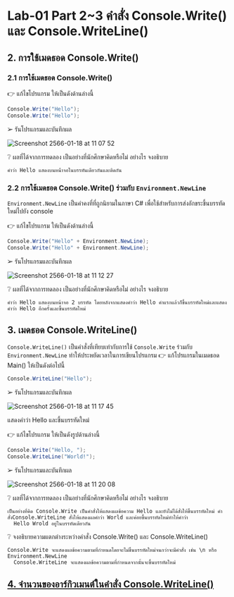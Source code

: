 # Lab-01 Part 2~3 คำสั่ง Console.Write() และ Console.WriteLine()

## 2. การใช้เมดธอด Console.Write()

### 2.1 การใช้เมดธอด Console.Write()
👉 แก้ไขโปรแกรม ให้เป็นดังด้านล่างนี้

```csharp
Console.Write("Hello");
Console.Write("Hello");
```

➢ รันโปรแกรมและบันทึกผล

![Screenshot 2566-01-18 at 11 07 52](https://user-images.githubusercontent.com/115066261/213081447-1f5d7857-4ef0-4ebf-84f6-0eae66d44640.png)

❔ ผลที่ได้จากการทดลอง เป็นอย่างที่นักศึกษาคิดหรือไม่ อย่างไร จงอธิบาย


```คำว่า Hello แสดงบนหน้่าจอในบรรทันเดียวกันและติดกัน```

### 2.2 การใช้เมดธอด Console.Write() ร่วมกับ  `Environment.NewLine`

`Environment.NewLine` เป็นค่าคงที่ที่ถูกนิยามในภาษา C# เพื่อใช้สำหรับการส่งอักขระขึ้นบรรทัดใหม่ไปยัง console

👉 แก้ไขโปรแกรม ให้เป็นดังด้านล่างนี้

```csharp
Console.Write("Hello" + Environment.NewLine);
Console.Write("Hello" + Environment.NewLine);
```

➢ รันโปรแกรมและบันทึกผล

![Screenshot 2566-01-18 at 11 12 27](https://user-images.githubusercontent.com/115066261/213081929-172cc6c7-aca6-4586-9002-b4e52747e575.png)

❔ ผลที่ได้จากการทดลอง เป็นอย่างที่นักศึกษาคิดหรือไม่ อย่างไร จงอธิบาย

```คำว่า Hello แสดงบนหน้าจอ 2 บรรทัด โดยหลังจากแสดงคำว่า Hello คำแรกแล้วก็ขึ้นบรรทัดใหม่และแสดงคำว่า Hello อีกครั้งและขึ้นบรรทัดใหม่```

## 3. เมดธอด Console.WriteLine()

`Console.WriteLine()` เป็นคำสั่งที่เทียบเท่ากับการใช้  `Console.Write` ร่วมกับ  `Environment.NewLine` ทำให้ประหยัดเวลาในการเขียนโปรแกรม
👉 แก้โปรแกรมในเมดธอด Main() ให้เป็นดังต่อไปนี้

```csharp
Console.WriteLine("Hello");
```

➢ รันโปรแกรมและบันทึกผล

![Screenshot 2566-01-18 at 11 17 45](https://user-images.githubusercontent.com/115066261/213082801-cd721c8e-4f2c-4f8c-a5fd-03cc806978dd.png)

แสดงคำว่า Hello และขึ้นบรรทัดใหม่

👉 แก้ไขโปรแกรม ให้เป็นดังรูปด้านล่างนี้

```csharp
Console.Write("Hello, ");
Console.WriteLine("World!");
```

➢ รันโปรแกรมและบันทึกผล

![Screenshot 2566-01-18 at 11 20 08](https://user-images.githubusercontent.com/115066261/213083117-3a8e8047-5fa3-4996-80c9-4fb2bf3bd76f.png)

❔ ผลที่ได้จากการทดลอง เป็นอย่างที่นักศึกษาคิดหรือไม่ อย่างไร จงอธิบาย

```
เป็นอย่างที่คิด Console.Write เป็นคำสั่งให้แสดงผลข้อความ Hello และยังไม่ได้สั่งให้ขึ้นบรรทัดใหม่ คำสั่งConsole.WriteLine สั่งให้แสดงผลคำว่า World และค่อยขึ้นบรรทัดใหม่ทำให้คำว่า
  Hello Wrold อยู่ในบรรทัดเดียวกัน
  ```

❔ จงอธิบายความแตกต่างระหว่างคำสั่ง Console.Write() และ Console.WriteLine()

```
Console.Write จะแสดงผลข้อความตามที่กำหนดโดยจะไม่ขึ้นบรรทัดใหม่จนกว่าจะมีคำสั่ง เช่น \n หรือ Environment.NewLine
  Console.WriteLine จะแสดงผลข้อความตามที่กำหนดจากนั้นจะขึ้นบรรทัดใหม่
  ```

## [4. จำนวนของอาร์กิวเมนต์ในคำสั่ง Console.WriteLine()](./Lab-01-part-4.md)
